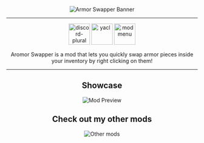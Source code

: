 <center>

![Armor Swapper Banner](https://cdn.modrinth.com/data/cached_images/b7aeb7c1a478a49db6e5291e640fb347988a780c.png)

---

[<img alt="discord-plural" height="56" src="https://cdn.jsdelivr.net/npm/@intergrav/devins-badges@3/assets/cozy/social/discord-plural_64h.png">](https://discord.gg/tqn38v6w7k)
[<img alt="yacl" height="56" src="https://i.ibb.co/HTLrwVft/cozy-64h-1.png" alt="cozy-64h-1">](https://modrinth.com/mod/yacl)
[<img alt="modmenu" height="56" src="https://i.postimg.cc/MTv30Q1c/cozy-64h.png">](https://modrinth.com/mod/modmenu)


Aromor Swapper is a mod that lets you quickly swap armor pieces inside your inventory by right clicking on them!

---

## Showcase

![Mod Preview](https://raw.githubusercontent.com/FySjutton/profile-images/refs/heads/main/2025-09-16_14.40.58_recording.webp)

## Check out my other mods

<img alt="Other mods" src="https://i.ibb.co/ymVRmDJn/image-1.png">

</center>